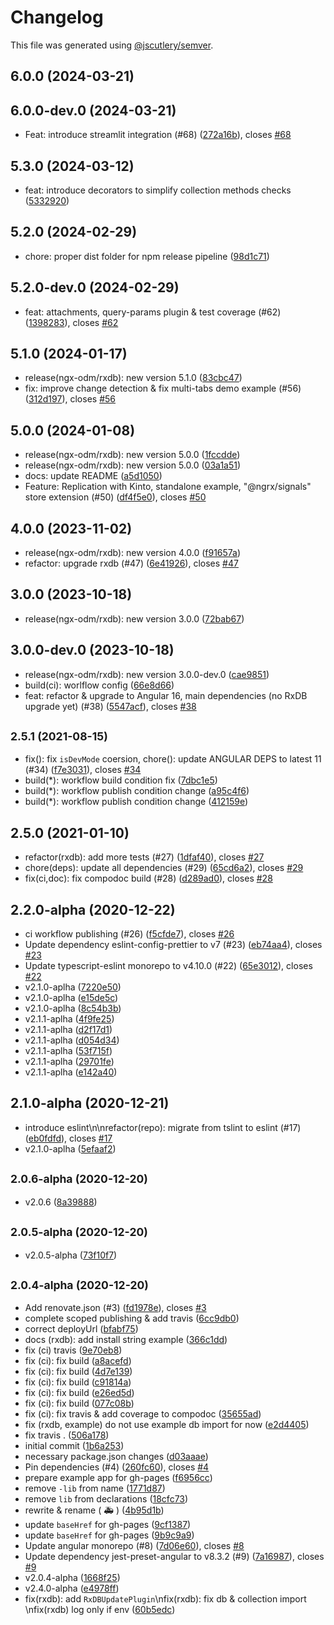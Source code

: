 # Changelog

This file was generated using [@jscutlery/semver](https://github.com/jscutlery/semver).

## 6.0.0 (2024-03-21)




## 6.0.0-dev.0 (2024-03-21)

* Feat: introduce streamlit integration (#68) ([272a16b](https://github.com/voznik/ngx-odm/commit/272a16b)), closes [#68](https://github.com/voznik/ngx-odm/issues/68)



## 5.3.0 (2024-03-12)

* feat: introduce decorators to simplify collection methods checks ([5332920](https://github.com/voznik/ngx-odm/commit/5332920))



## 5.2.0 (2024-02-29)

* chore: proper dist folder for npm release pipeline ([98d1c71](https://github.com/voznik/ngx-odm/commit/98d1c71))



## 5.2.0-dev.0 (2024-02-29)

* feat: attachments, query-params plugin & test coverage (#62) ([1398283](https://github.com/voznik/ngx-odm/commit/1398283)), closes [#62](https://github.com/voznik/ngx-odm/issues/62)


## 5.1.0 (2024-01-17)

* release(ngx-odm/rxdb): new version 5.1.0 ([83cbc47](https://github.com/voznik/ngx-odm/commit/83cbc47))
* fix: improve change detection & fix multi-tabs demo example (#56) ([312d197](https://github.com/voznik/ngx-odm/commit/312d197)), closes [#56](https://github.com/voznik/ngx-odm/issues/56)


## 5.0.0 (2024-01-08)

* release(ngx-odm/rxdb): new version 5.0.0 ([1fccdde](https://github.com/voznik/ngx-odm/commit/1fccdde))
* release(ngx-odm/rxdb): new version 5.0.0 ([03a1a51](https://github.com/voznik/ngx-odm/commit/03a1a51))
* docs: update README ([a5d1050](https://github.com/voznik/ngx-odm/commit/a5d1050))
* Feature: Replication with Kinto, standalone example, "@ngrx/signals" store extension (#50) ([df4f5e0](https://github.com/voznik/ngx-odm/commit/df4f5e0)), closes [#50](https://github.com/voznik/ngx-odm/issues/50)


## 4.0.0 (2023-11-02)

* release(ngx-odm/rxdb): new version 4.0.0 ([f91657a](https://github.com/voznik/ngx-odm/commit/f91657a))
* refactor: upgrade rxdb (#47) ([6e41926](https://github.com/voznik/ngx-odm/commit/6e41926)), closes [#47](https://github.com/voznik/ngx-odm/issues/47)



## 3.0.0 (2023-10-18)

* release(ngx-odm/rxdb): new version 3.0.0 ([72bab67](https://github.com/voznik/ngx-odm/commit/72bab67))



## 3.0.0-dev.0 (2023-10-18)

* release(ngx-odm/rxdb): new version 3.0.0-dev.0 ([cae9851](https://github.com/voznik/ngx-odm/commit/cae9851))
* build(ci): worlflow config ([66e8d66](https://github.com/voznik/ngx-odm/commit/66e8d66))
* feat: refactor & upgrade to Angular 16, main dependencies (no RxDB upgrade yet) (#38) ([5547acf](https://github.com/voznik/ngx-odm/commit/5547acf)), closes [#38](https://github.com/voznik/ngx-odm/issues/38)



## <small>2.5.1 (2021-08-15)</small>

* fix(): fix `isDevMode` coersion, chore(): update ANGULAR DEPS to latest 11 (#34) ([f7e3031](https://github.com/voznik/ngx-odm/commit/f7e3031)), closes [#34](https://github.com/voznik/ngx-odm/issues/34)
* build(*): workflow build condition fix ([7dbc1e5](https://github.com/voznik/ngx-odm/commit/7dbc1e5))
* build(*): workflow publish condition change ([a95c4f6](https://github.com/voznik/ngx-odm/commit/a95c4f6))
* build(*): workflow publish condition change ([412159e](https://github.com/voznik/ngx-odm/commit/412159e))



## 2.5.0 (2021-01-10)

* refactor(rxdb): add more tests (#27) ([1dfaf40](https://github.com/voznik/ngx-odm/commit/1dfaf40)), closes [#27](https://github.com/voznik/ngx-odm/issues/27)
* chore(deps): update all dependencies (#29) ([65cd6a2](https://github.com/voznik/ngx-odm/commit/65cd6a2)), closes [#29](https://github.com/voznik/ngx-odm/issues/29)
* fix(ci,doc): fix compodoc build (#28) ([d289ad0](https://github.com/voznik/ngx-odm/commit/d289ad0)), closes [#28](https://github.com/voznik/ngx-odm/issues/28)



## 2.2.0-alpha (2020-12-22)

* ci workflow publishing (#26) ([f5cfde7](https://github.com/voznik/ngx-odm/commit/f5cfde7)), closes [#26](https://github.com/voznik/ngx-odm/issues/26)
* Update dependency eslint-config-prettier to v7 (#23) ([eb74aa4](https://github.com/voznik/ngx-odm/commit/eb74aa4)), closes [#23](https://github.com/voznik/ngx-odm/issues/23)
* Update typescript-eslint monorepo to v4.10.0 (#22) ([65e3012](https://github.com/voznik/ngx-odm/commit/65e3012)), closes [#22](https://github.com/voznik/ngx-odm/issues/22)
* v2.1.0-aplha ([7220e50](https://github.com/voznik/ngx-odm/commit/7220e50))
* v2.1.0-aplha ([e15de5c](https://github.com/voznik/ngx-odm/commit/e15de5c))
* v2.1.0-aplha ([8c54b3b](https://github.com/voznik/ngx-odm/commit/8c54b3b))
* v2.1.1-aplha ([4f9fe25](https://github.com/voznik/ngx-odm/commit/4f9fe25))
* v2.1.1-aplha ([d2f17d1](https://github.com/voznik/ngx-odm/commit/d2f17d1))
* v2.1.1-aplha ([d054d34](https://github.com/voznik/ngx-odm/commit/d054d34))
* v2.1.1-aplha ([53f715f](https://github.com/voznik/ngx-odm/commit/53f715f))
* v2.1.1-aplha ([29701fe](https://github.com/voznik/ngx-odm/commit/29701fe))
* v2.1.1-aplha ([e142a40](https://github.com/voznik/ngx-odm/commit/e142a40))



## 2.1.0-alpha (2020-12-21)

* introduce eslint\n\nrefactor(repo): migrate from tslint to eslint (#17) ([eb0fdfd](https://github.com/voznik/ngx-odm/commit/eb0fdfd)), closes [#17](https://github.com/voznik/ngx-odm/issues/17)
* v2.1.0-aplha ([5efaaf2](https://github.com/voznik/ngx-odm/commit/5efaaf2))



## <small>2.0.6-alpha (2020-12-20)</small>

* v2.0.6 ([8a39888](https://github.com/voznik/ngx-odm/commit/8a39888))



## <small>2.0.5-alpha (2020-12-20)</small>

* v2.0.5-alpha ([73f10f7](https://github.com/voznik/ngx-odm/commit/73f10f7))



## <small>2.0.4-alpha (2020-12-20)</small>

* Add renovate.json (#3) ([fd1978e](https://github.com/voznik/ngx-odm/commit/fd1978e)), closes [#3](https://github.com/voznik/ngx-odm/issues/3)
* complete scoped publishing & add travis ([6cc9db0](https://github.com/voznik/ngx-odm/commit/6cc9db0))
* correct deployUrl ([bfabf75](https://github.com/voznik/ngx-odm/commit/bfabf75))
* docs (rxdb): add install string example ([366c1dd](https://github.com/voznik/ngx-odm/commit/366c1dd))
* fix (ci) travis ([9e70eb8](https://github.com/voznik/ngx-odm/commit/9e70eb8))
* fix (ci): fix build ([a8acefd](https://github.com/voznik/ngx-odm/commit/a8acefd))
* fix (ci): fix build ([4d7e139](https://github.com/voznik/ngx-odm/commit/4d7e139))
* fix (ci): fix build ([c91814a](https://github.com/voznik/ngx-odm/commit/c91814a))
* fix (ci): fix build ([e26ed5d](https://github.com/voznik/ngx-odm/commit/e26ed5d))
* fix (ci): fix build ([077c08b](https://github.com/voznik/ngx-odm/commit/077c08b))
* fix (ci): fix travis & add coverage to compodoc ([35655ad](https://github.com/voznik/ngx-odm/commit/35655ad))
* fix (rxdb, example) do not use example db import for now ([e2d4405](https://github.com/voznik/ngx-odm/commit/e2d4405))
* fix travis . ([506a178](https://github.com/voznik/ngx-odm/commit/506a178))
* initial commit ([1b6a253](https://github.com/voznik/ngx-odm/commit/1b6a253))
* necessary package.json changes ([d03aaae](https://github.com/voznik/ngx-odm/commit/d03aaae))
* Pin dependencies (#4) ([260fc60](https://github.com/voznik/ngx-odm/commit/260fc60)), closes [#4](https://github.com/voznik/ngx-odm/issues/4)
* prepare example app for gh-pages ([f6956cc](https://github.com/voznik/ngx-odm/commit/f6956cc))
* remove `-lib` from name ([1771d87](https://github.com/voznik/ngx-odm/commit/1771d87))
* remove `lib` from declarations ([18cfc73](https://github.com/voznik/ngx-odm/commit/18cfc73))
* rewrite & rename ( :ambulance: ) ([4b95d1b](https://github.com/voznik/ngx-odm/commit/4b95d1b))
* update `baseHref` for gh-pages ([9cf1387](https://github.com/voznik/ngx-odm/commit/9cf1387))
* update `baseHref` for gh-pages ([9b9c9a9](https://github.com/voznik/ngx-odm/commit/9b9c9a9))
* Update angular monorepo (#8) ([7d06e60](https://github.com/voznik/ngx-odm/commit/7d06e60)), closes [#8](https://github.com/voznik/ngx-odm/issues/8)
* Update dependency jest-preset-angular to v8.3.2 (#9) ([7a16987](https://github.com/voznik/ngx-odm/commit/7a16987)), closes [#9](https://github.com/voznik/ngx-odm/issues/9)
* v2.0.4-alpha ([1668f25](https://github.com/voznik/ngx-odm/commit/1668f25))
* v2.4.0-alpha ([e4978ff](https://github.com/voznik/ngx-odm/commit/e4978ff))
* fix(rxdb): add `RxDBUpdatePlugin`\nfix(rxdb): fix db & collection import \nfix(rxdb) log only if env ([60b5edc](https://github.com/voznik/ngx-odm/commit/60b5edc))
